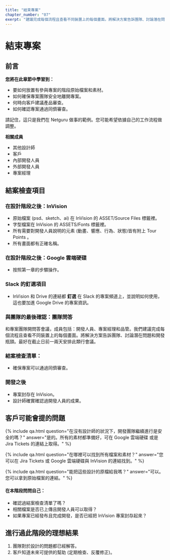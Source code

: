 ```yaml
---
title: "結束專案"
chapter_number: "07"
exerpt: "建議完成每個流程且查看不同裝置上的每個畫面。將解決方案告訴團隊、討論潛在問題和開發瓶頸"
---
```


# 結束專案

## 前言
**您將在此章節中學習到：**
- 要如何放置有參與專案的階段原始檔案和素材。
- 如何確保專案團隊安全地離開專案。
- 何時向客戶建議產品審查。
- 如何確認專案通過同儕審查。

請記住，這只是我們在 Netguru 做事的範例。您可能希望依據自己的工作流程做調整。

**相關成員**
- 其他設計師
- 客戶
- 內部開發人員
- 外部開發人員
- 專案經理

## 結案檢查項目

### 在設計階段之後：InVision

- 原始檔案 (psd、sketch、ai) 在 InVision 的 ASSET/Source Files 標籤裡。
- 字型檔案在 InVision 的 ASSETS/Fonts 標籤裡。
- 所有需要對開發人員說明的元素 (動畫、響應、行為、狀態)皆有附上 Tour Points 。
- 所有畫面都有正確名稱。


### 在設計階段之後：Google 雲端硬碟

- 按照第一章的步驟操作。

### Slack 的釘選項目
- InVision 和 Drive 的連結都 **釘選** 在 Slack 的專案頻道上，並說明如何使用，這也要加進 Google Drive 的專案資訊。

### 與團隊的最後確認：團隊問答

和專案團隊開問答會議，成員包括：開發人員、專案經理和品管。我們建議完成每個流程且查看不同裝置上的每個畫面。將解決方案告訴團隊、討論潛在問題和開發瓶頸。最好在截止日前一兩天安排此類行會議。


### 結案檢查清單：

- 確保專案可以通過同儕審查。

### 開發之後
- 專案封存在 InVision。
- 設計師確實確認過開發人員的成果。

## 客戶可能會提的問題

{% include qa.html question="在沒有設計師的狀況下，開發團隊繼續進行是安全的嗎？" answer="是的。所有的素材都準備好，可在 Google 雲端硬碟 或是 Jira Tickets 的連結上取得。" %}

{% include qa.html question="在哪裡可以找到所有檔案和素材？" answer="您可以在 Jira Tickets 或 Google 雲端硬碟與 InVision 的連結找到。" %}

{% include qa.html question="能把這些設計的原檔給我嗎？" answer="可以。您可以拿到原始檔案的連結。" %}

#### 在本階段問問自己：
- 確認過結案檢查清單了嗎？
- 相關檔案是否已上傳且開發人員可以取得？
- 如果專案已經發布且完成開發，是否已經把 InVision 專案封存起來？

## 進行過此階段的理想結果
1. 團隊對於設計的問題都已經解答。
2. 客戶知道未來可提供的幫助 (定期檢查、反覆修正)。
